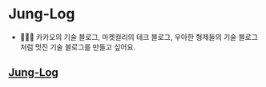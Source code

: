 # Jung-Log

- 👩🏻‍💻 카카오의 기술 블로그, 마켓컬리의 테크 블로그, 우아한 형제들의 기술 블로그처럼 멋진 기술 블로그를 만들고 싶어요. 

## [Jung-Log](https://jungjjeong.github.io/)
